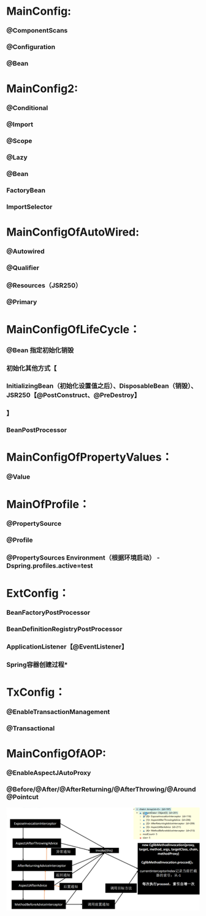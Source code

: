 # MainConfig:

### @ComponentScans 

### @Configuration

### @Bean



# MainConfig2:

### @Conditional

### @Import 

### @Scope 

### @Lazy

### @Bean 

### FactoryBean 

### ImportSelector



# MainConfigOfAutoWired:

### @Autowired 

### @Qualifier 

### @Resources（JSR250） 

### @Primary



# MainConfigOfLifeCycle：

### @Bean 指定初始化销毁

### 初始化其他方式【 

###  InitializingBean（初始化设置值之后）、DisposableBean（销毁）、JSR250【@PostConstruct、@PreDestroy】

###  】

###  BeanPostProcessor



# MainConfigOfPropertyValues：

### @Value



# MainOfProfile：

### @PropertySource  

### @Profile  

### @PropertySources  Environment（根据环境启动）  -Dspring.profiles.active=test



# ExtConfig：

### BeanFactoryPostProcessor

### BeanDefinitionRegistryPostProcessor

### ApplicationListener【@EventListener】

### Spring容器创建过程*



# TxConfig：

### @EnableTransactionManagement 

### @Transactional



# MainConfigOfAOP:

### @EnableAspectJAutoProxy 

### @Before/@After/@AfterReturning/@AfterThrowing/@Around @Pointcut

![Aop](Aop.png)